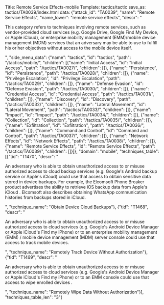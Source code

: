 Title: Remote Service Effects-mobile
Template: tactics/tactic
save_as: tactics/TA0039/index.html
data: {"attack_id": "TA0039", "name": "Remote Service Effects", "name_lower": "remote service effects", "descr": "<p>This category refers to techniques involving remote services, such as vendor-provided cloud services (e.g. Google Drive, Google Find My Device, or Apple iCloud), or enterprise mobility management (EMM)/mobile device management (MDM) services that an adversary may be able to use to fulfill his or her objectives without access to the mobile device itself.</p>", "side_menu_data": {"name": "tactics", "id": "tactics", "path": "/tactics/mobile/", "children": [{"name": "Initial Access", "id": "Initial Access", "path": "/tactics/TA0027/", "children": []}, {"name": "Persistence", "id": "Persistence", "path": "/tactics/TA0028/", "children": []}, {"name": "Privilege Escalation", "id": "Privilege Escalation", "path": "/tactics/TA0029/", "children": []}, {"name": "Defense Evasion", "id": "Defense Evasion", "path": "/tactics/TA0030/", "children": []}, {"name": "Credential Access", "id": "Credential Access", "path": "/tactics/TA0031/", "children": []}, {"name": "Discovery", "id": "Discovery", "path": "/tactics/TA0032/", "children": []}, {"name": "Lateral Movement", "id": "Lateral Movement", "path": "/tactics/TA0033/", "children": []}, {"name": "Impact", "id": "Impact", "path": "/tactics/TA0034/", "children": []}, {"name": "Collection", "id": "Collection", "path": "/tactics/TA0035/", "children": []}, {"name": "Exfiltration", "id": "Exfiltration", "path": "/tactics/TA0036/", "children": []}, {"name": "Command and Control", "id": "Command and Control", "path": "/tactics/TA0037/", "children": []}, {"name": "Network Effects", "id": "Network Effects", "path": "/tactics/TA0038/", "children": []}, {"name": "Remote Service Effects", "id": "Remote Service Effects", "path": "/tactics/TA0039/", "children": []}]}, "domain": "mobile", "techniques_table": [{"tid": "T1470", "descr": "<p>An adversary who is able to obtain unauthorized access to or misuse authorized access to cloud backup services (e.g. Google's Android backup service or Apple's iCloud) could use that access to obtain sensitive data stored in device backups. For example, the Elcomsoft Phone Breaker product advertises the ability to retrieve iOS backup data from Apple's iCloud . Elcomsoft also describes  obtaining WhatsApp communication histories from backups stored in iCloud.</p>", "technique_name": "Obtain Device Cloud Backups"}, {"tid": "T1468", "descr": "<p>An adversary who is able to obtain unauthorized access to or misuse authorized access to cloud services (e.g. Google's Android Device Manager or Apple iCloud's Find my iPhone) or to an enterprise mobility management (EMM) / mobile device management (MDM) server console could use that access to track mobile devices.</p>", "technique_name": "Remotely Track Device Without Authorization"}, {"tid": "T1469", "descr": "<p>An adversary who is able to obtain unauthorized access to or misuse authorized access to cloud services (e.g. Google's Android Device Manager or Apple iCloud's Find my iPhone) or to an EMM console could use that access to wipe enrolled devices .</p>", "technique_name": "Remotely Wipe Data Without Authorization"}], "techniques_table_len": "3"}